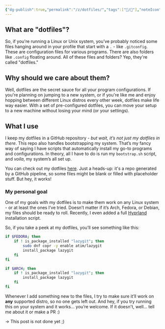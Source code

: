 ```yaml
---
{"dg-publish":true,"permalink":"/z/dotfiles/","tags":["📝/🌿"],"noteIcon":"fern","created":"2025-01-05 11:33","updated":"2025-01-05 13:31"}
---
```


## What are "dotfiles"?
So, if you're running a Linux or Unix system, you’ve probably noticed some files hanging around in your profile that start with a `.` - like `.gitconfig`. These are configuration files for various programs. There are also folders like `.config` floating around. All of these files and folders? Yep, they're called "dotfiles."

## Why should we care about them?
Well, dotfiles are the secret sauce for all your program configurations. If you're planning on jumping to a new system, or if you're like me and enjoy hopping between different Linux distros every other week, dotfiles make life way easier. With a set of pre-configured dotfiles, you can move your setup to a new machine without losing your mind (or your settings).

## What I use
I keep my dotfiles in a GitHub repository - *but wait, it’s not just my dotfiles in there*. This repo also handles bootstrapping my system. That’s my fancy way of saying I have scripts that automatically install my go-to programs and configurations. In theory, all I have to do is run my `bootstrap.sh` script, and *voila*, my system’s all set up.

You can check out my dotfiles [here](https://github.com/Brazier85/dotfiles). Just a heads-up: it's a repo generated by a GitHub pipeline, so some files might be blank or filled with placeholder stuff. But hey, it works!
### My personal goal
One of my goals with my dotfiles is to make them work on any Linux system - or at least the ones I’ve tried. Doesn’t matter if it’s Arch, Fedora, or Debian, my files should be ready to roll. Recently, I even added a full [Hyprland](https://hyprland.com) installation script.

So, if you take a peek at my dotfiles, you’ll see something like this:

```bash
if $FEDORA; then
    if ! is_package_installed "lazygit"; then
        sudo dnf copr -y enable atim/lazygit
        install_package lazygit
    fi
fi

if $ARCH; then
    if ! is_package_installed "lazygit"; then
        install_package lazygit
    fi
fi
```

Whenever I add something new to the files, I try to make sure it’ll work on **any** supported distro, so no one gets left out. And hey, if you try running this on your system and it works… you’re welcome. If it doesn't, well… tell me about it or make a PR :)

-> This post is not done yet ;)